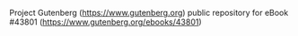 Project Gutenberg (https://www.gutenberg.org) public repository for eBook #43801 (https://www.gutenberg.org/ebooks/43801)
